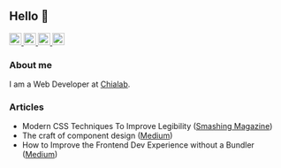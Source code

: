 ## Hello 👋

<a href="https://twitter.com/edocavazza">
  <img alt="Edoardo's Twitter" width="22px" src="https://cdn.jsdelivr.net/npm/simple-icons@v3/icons/twitter.svg" />
</a>
<a href="https://linkedin.com/in/edoardo-cavazza">
  <img alt="Edoardo's Linkdein" width="22px" src="https://cdn.jsdelivr.net/npm/simple-icons@v3/icons/linkedin.svg" />
</a>
<a href="https://github.com/edoardocavazza">
  <img alt="Edoardo's Github" width="22px" src="https://cdn.jsdelivr.net/npm/simple-icons@v3/icons/github.svg" />
</a>
<a href="https://medium.com/@edoardo.cavazza">
  <img alt="Edoardo's Medium" width="22px" src="https://cdn.jsdelivr.net/npm/simple-icons@v3/icons/medium.svg" />
</a>

### About me

I am a Web Developer at [Chialab](https://www.chialab.it).

### Articles

* Modern CSS Techniques To Improve Legibility ([Smashing Magazine](https://www.smashingmagazine.com/2020/07/css-techniques-legibility/))
* The craft of component design ([Medium](https://medium.com/chialab-open-source/the-craft-of-component-design-50b158a618b6))
* How to Improve the Frontend Dev Experience without a Bundler ([Medium](https://medium.com/chialab-open-source/a-study-about-how-to-improve-frontend-dev-experience-without-a-bundler-1b4c3a461a35))

<!--
**edoardocavazza/edoardocavazza** is a ✨ _special_ ✨ repository because its `README.md` (this file) appears on your GitHub profile.

Here are some ideas to get you started:

- 🔭 I’m currently working on ...
- 🌱 I’m currently learning ...
- 👯 I’m looking to collaborate on ...
- 🤔 I’m looking for help with ...
- 💬 Ask me about ...
- 📫 How to reach me: ...
- 😄 Pronouns: ...
- ⚡ Fun fact: ...
-->
